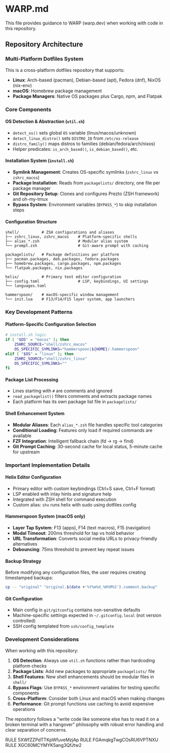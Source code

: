 # WARP.md

This file provides guidance to WARP (warp.dev) when working with code in this repository.

## Repository Architecture

### Multi-Platform Dotfiles System
This is a cross-platform dotfiles repository that supports:
- **Linux**: Arch-based (pacman), Debian-based (apt), Fedora (dnf), NixOS (nix-env)
- **macOS**: Homebrew package management
- **Package Managers**: Native OS packages plus Cargo, npm, and Flatpak

### Core Components

#### OS Detection & Abstraction (`util.sh`)
- `detect_os()` sets global `OS` variable (linux/macos/unknown)
- `detect_linux_distro()` sets `DISTRO_ID` from `/etc/os-release`
- `distro_family()` maps distros to families (debian/fedora/arch/nixos)
- Helper predicates: `is_arch_based()`, `is_debian_based()`, etc.

#### Installation System (`install.sh`)
- **Symlink Management**: Creates OS-specific symlinks (`zshrc_linux` vs `zshrc_macos`)
- **Package Installation**: Reads from `packagelists/` directory, one file per package manager
- **Git Repository Setup**: Clones and configures Prezto (ZSH framework) and oh-my-tmux
- **Bypass System**: Environment variables (`BYPASS_*`) to skip installation steps

#### Configuration Structure
```
shell/          # ZSH configurations and aliases
├── zshrc_linux, zshrc_macos    # Platform-specific shells
├── alias_*.zsh                 # Modular alias system
└── prompt.zsh                  # Git-aware prompt with caching

packagelists/   # Package definitions per platform
├── pacman.packages, deb.packages, fedora.packages
├── homebrew.packages, cargo.packages, npm.packages
└── flatpak.packages, nix.packages

helix/          # Primary text editor configuration
├── config.toml                 # LSP, keybindings, UI settings
└── languages.toml

hammerspoon/    # macOS-specific window management
└── init.lua    # F13/F14/F15 layer system, app launchers
```

### Key Development Patterns

#### Platform-Specific Configuration Selection
```bash
# install.sh logic
if [ "$OS" = "macos" ]; then
    ZSHRC_SOURCE="shell/zshrc_macos"
    OS_SPECIFIC_SYMLINKS="hammerspoon|${HOME}/.hammerspoon"
elif [ "$OS" = "linux" ]; then
    ZSHRC_SOURCE="shell/zshrc_linux" 
    OS_SPECIFIC_SYMLINKS=""
fi
```

#### Package List Processing
- Lines starting with `#` are comments and ignored
- `read_packagelist()` filters comments and extracts package names
- Each platform has its own package list file in `packagelists/`

#### Shell Enhancement System
- **Modular Aliases**: Each `alias_*.zsh` file handles specific tool categories
- **Conditional Loading**: Features only load if required commands are available
- **FZF Integration**: Intelligent fallback chain (fd → rg → find)
- **Git Prompt Caching**: 30-second cache for local status, 5-minute cache for upstream

### Important Implementation Details

#### Helix Editor Configuration
- Primary editor with custom keybindings (Ctrl+S save, Ctrl+F format)
- LSP enabled with inlay hints and signature help
- Integrated with ZSH shell for command execution
- Custom alias: `shx` runs helix with sudo using dotfiles config

#### Hammerspoon System (macOS only)
- **Layer Tap System**: F13 (apps), F14 (text macros), F15 (navigation)
- **Modal Timeout**: 200ms threshold for tap vs hold behavior
- **URL Transformation**: Converts social media URLs to privacy-friendly alternatives
- **Debouncing**: 75ms threshold to prevent key repeat issues

#### Backup Strategy
Before modifying any configuration files, the user requires creating timestamped backups:
```bash
cp -- "original" "original.$(date +'%Y%m%d_%H%M%S').comment.backup"
```

#### Git Configuration
- Main config in `git/gitconfig` contains non-sensitive defaults
- Machine-specific settings expected in `~/.gitconfig.local` (not version controlled)
- SSH config templated from `ssh/config_template`

### Development Considerations

When working with this repository:
1. **OS Detection**: Always use `util.sh` functions rather than hardcoding platform checks
2. **Package Lists**: Add new packages to appropriate `packagelists/` file
3. **Shell Features**: New shell enhancements should be modular files in `shell/`
4. **Bypass Flags**: Use `BYPASS_*` environment variables for testing specific components
5. **Cross-Platform**: Consider both Linux and macOS when making changes
6. **Performance**: Git prompt functions use caching to avoid expensive operations

The repository follows a "write code like someone else has to read it on a broken terminal with a hangover" philosophy with robust error handling and clear separation of concerns.

<citations>
<document>
<document_type>RULE</document_type>
<document_id>5XWfZZPdTTKpWfuveMzjAp</document_id>
</document>
<document>
<document_type>RULE</document_type>
<document_id>FGAmqkgTwgCOsRU6VPTNXU</document_id>
</document>
<document>
<document_type>RULE</document_type>
<document_id>XGC60MCYMYK5ang3QfJtw2</document_id>
</document>
</citations>
